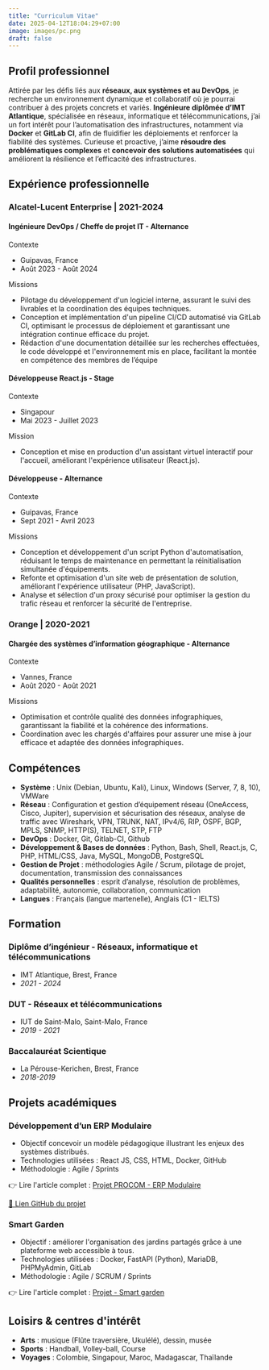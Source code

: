 ```yaml
---
title: "Curriculum Vitae"
date: 2025-04-12T18:04:29+07:00
image: images/pc.png
draft: false
---
```


## Profil professionnel

Attirée par les défis liés aux **réseaux, aux systèmes et au DevOps**, je recherche un environnement dynamique et collaboratif où je pourrai contribuer à des projets concrets et variés. **Ingénieure diplômée d’IMT Atlantique**, spécialisée en réseaux, informatique et télécommunications, j’ai un fort intérêt pour l’automatisation des infrastructures, notamment via **Docker** et **GitLab CI**, afin de fluidifier les déploiements et renforcer la fiabilité des systèmes. Curieuse et proactive, j’aime **résoudre des problématiques complexes** et **concevoir des solutions automatisées** qui améliorent
la résilience et l’efficacité des infrastructures.

## Expérience professionnelle

### Alcatel-Lucent Enterprise | 2021-2024

#### Ingénieure DevOps / Cheffe de projet IT - Alternance

Contexte 
- Guipavas, France
- Août 2023 - Août 2024

Missions
- Pilotage du développement d'un logiciel interne, assurant le suivi des livrables et la coordination des équipes techniques.
- Conception et implémentation d'un pipeline CI/CD automatisé via GitLab CI, optimisant le processus de déploiement et garantissant une intégration continue efficace du projet.
- Rédaction d'une documentation détaillée sur les recherches effectuées, le code développé et l'environnement mis en place,
facilitant la montée en compétence des membres de l’équipe

#### Développeuse React.js - Stage

Contexte
- Singapour
- Mai 2023 - Juillet 2023

Mission
- Conception et mise en production d'un assistant virtuel interactif pour l'accueil, améliorant l'expérience utilisateur (React.js).

#### Développeuse - Alternance

Contexte
- Guipavas, France
- Sept 2021 - Avril 2023

Missions
- Conception et développement d'un script Python d'automatisation, réduisant le temps de maintenance en permettant la réinitialisation simultanée d'équipements.
- Refonte et optimisation d'un site web de présentation de solution, améliorant l'expérience utilisateur (PHP, JavaScript).
- Analyse et sélection d'un proxy sécurisé pour optimiser la gestion du trafic réseau et renforcer la sécurité de l'entreprise.

### Orange | 2020-2021

#### Chargée des systèmes d’information géographique - Alternance

Contexte
- Vannes, France 
- Août 2020 - Août 2021

Missions
- Optimisation et contrôle qualité des données infographiques, garantissant la fiabilité et la cohérence des informations.
- Coordination avec les chargés d'affaires pour assurer une mise à jour efficace et adaptée des données infographiques.

## Compétences

- **Système** : Unix (Debian, Ubuntu, Kali), Linux, Windows (Server, 7, 8, 10), VMWare
- **Réseau** : Configuration et gestion d’équipement réseau (OneAccess, Cisco, Jupiter), supervision et sécurisation des réseaux,
analyse de traffic avec Wireshark, VPN, TRUNK, NAT, IPv4/6, RIP, OSPF, BGP, MPLS, SNMP, HTTP(S), TELNET, STP, FTP
- **DevOps** : Docker, Git, Gitlab-CI, Github
- **Développement & Bases de données** : Python, Bash, Shell, React.js, C, PHP, HTML/CSS, Java, MySQL, MongoDB, PostgreSQL
- **Gestion de Projet** : méthodologies Agile / Scrum, pilotage de projet, documentation, transmission des connaissances
- **Qualités personnelles** : esprit d’analyse, résolution de problèmes, adaptabilité, autonomie, collaboration, communication
- **Langues** : Français (langue martenelle), Anglais (C1 - IELTS)

## Formation

### Diplôme d’ingénieur - Réseaux, informatique et télécommunications
- IMT Atlantique, Brest, France
- *2021 - 2024*

### DUT - Réseaux et télécommunications
- IUT de Saint-Malo, Saint-Malo, France
- *2019 - 2021*

### Baccalauréat Scientique
- La Pérouse-Kerichen, Brest, France
- *2018-2019*

## Projets académiques

### Développement d’un ERP Modulaire

- Objectif concevoir un modèle pédagogique illustrant les enjeux des systèmes distribués.
- Technologies utilisées : React JS, CSS, HTML, Docker, GitHub
- Méthodologie : Agile / Sprints

👉 Lire l'article complet : [Projet PROCOM - ERP Modulaire](/ainablog/posts/2025/projet-erp-modulaire/)

[🔗 Lien GitHub du projet](https://github.com/PROCOM-ERP/IMT-3A-PROCOM-ERP)

### Smart Garden

- Objectif : améliorer l'organisation des jardins partagés grâce à une plateforme web accessible à tous.
- Technologies utilisées : Docker, FastAPI (Python), MariaDB, PHPMyAdmin, GitLab
- Méthodologie : Agile / SCRUM / Sprints

👉 Lire l'article complet : [Projet - Smart garden](/ainablog/posts/2025/projet-smart-garden/)

## Loisirs & centres d'intérêt

- **Arts** : musique (Flûte traversière, Ukulélé), dessin, musée
- **Sports** : Handball, Volley-ball, Course
- **Voyages** : Colombie, Singapour, Maroc, Madagascar, Thaïlande